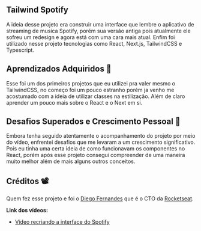 ## Tailwind Spotify

A ideia desse projeto era construir uma interface que lembre o aplicativo de streaming de musica Spotify, porém sua versão antiga pois atualmente ele sofreu um redesign e agora está com uma cara mais atual. Enfim foi utilizado nesse projeto tecnologias como React, Next.js, TailwindCSS e Typescript.

## Aprendizados Adquiridos 🧠

Esse foi um dos primeiros projetos que eu utilizei pra valer mesmo o TailwindCSS, no começo foi um pouco estranho porém ja venho me acostumado com a ideia de utilizar classes na estilização. Além de claro aprender um pouco mais sobre o React e o Next em si.
## Desafios Superados e Crescimento Pessoal 🚀

Embora tenha seguido atentamente o acompanhamento do projeto por meio do vídeo, enfrentei desafios que me levaram a um crescimento significativo. Pois eu tinha uma certa ideia de como funcionavam os componentes no React, porém após esse projeto consegui compreender de uma maneira muito melhor além de mais alguns outros conceitos. 

## Créditos 📽️
Quem fez esse projeto e foi o [Diego Fernandes](https://github.com/diego3g) que é o CTO da [Rocketseat](https://www.rocketseat.com.br/).

**Link dos vídeos:**  
- [Vídeo recriando a interface do Spotify](https://www.youtube.com/watch?v=YVI-q3idGiM)